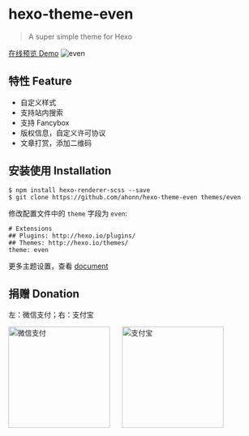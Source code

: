 # hexo-theme-even

> A super simple theme for Hexo

[在线预览 Demo](http://ahonn.github.io/hexo-theme-even/)
![even](http://ww2.sinaimg.cn/large/006tNc79gw1faoa9tm7gnj312v0or421.jpg)

## 特性 Feature
- 自定义样式
- 支持站内搜索
- 支持 Fancybox
- 版权信息，自定义许可协议
- 文章打赏，添加二维码

## 安装使用 Installation
```
$ npm install hexo-renderer-scss --save
$ git clone https://github.com/ahonn/hexo-theme-even themes/even
```

修改配置文件中的 `theme` 字段为 `even`:

```
# Extensions
## Plugins: http://hexo.io/plugins/
## Themes: http://hexo.io/themes/
theme: even
```

更多主题设置，查看 [document](https://github.com/ahonn/hexo-theme-even/wiki)

## 捐赠 Donation
<style>
  .qrcode {
    display: "inline-block";
    margin-right: 20px;
    width: 200px;
    height: 200px;
  }
</style>

左：微信支付；右：支付宝

<img src="https://ws3.sinaimg.cn/large/006tKfTcgy1ffxg6ldfkzj30b40b2780.jpg" class="qrcode" alt="微信支付">
<img src="https://ws2.sinaimg.cn/large/006tKfTcgy1ffxg7pwtnfj30cq0cqtbg.jpg" class="qrcode" alt="支付宝">
